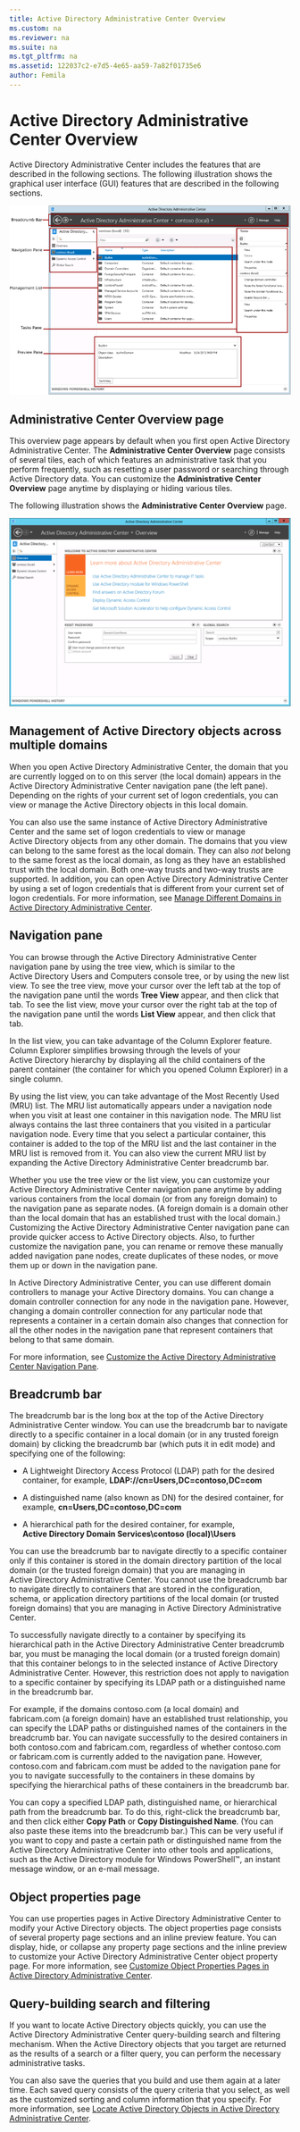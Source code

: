 ```yaml
---
title: Active Directory Administrative Center Overview
ms.custom: na
ms.reviewer: na
ms.suite: na
ms.tgt_pltfrm: na
ms.assetid: 122037c2-e7d5-4e65-aa59-7a82f01735e6
author: Femila
---
```

# Active Directory Administrative Center Overview
  Active Directory Administrative Center includes the features that are described in the following sections. The following illustration shows the graphical user interface \(GUI\) features that are described in the following sections.  
  
 ![](../Image/admux.gif)  
  
## Administrative Center Overview page  
 This overview page appears by default when you first open Active Directory Administrative Center. The **Administrative Center Overview** page consists of several tiles, each of which features an administrative task that you perform frequently, such as resetting a user password or searching through Active Directory data. You can customize the **Administrative Center Overview** page anytime by displaying or hiding various tiles.  
  
 The following illustration shows the **Administrative Center Overview** page.  
  
 ![](../Image/admux_overview.gif)  
  
## Management of Active Directory objects across multiple domains  
 When you open Active Directory Administrative Center, the domain that you are currently logged on to on this server \(the local domain\) appears in the Active Directory Administrative Center navigation pane \(the left pane\). Depending on the rights of your current set of logon credentials, you can view or manage the Active Directory objects in this local domain.  
  
 You can also use the same instance of Active Directory Administrative Center and the same set of logon credentials to view or manage Active Directory objects from any other domain. The domains that you view can belong to the same forest as the local domain. They can also *not* belong to the same forest as the local domain, as long as they have an established trust with the local domain. Both one\-way trusts and two\-way trusts are supported. In addition, you can open Active Directory Administrative Center by using a set of logon credentials that is different from your current set of logon credentials. For more information, see [Manage Different Domains in Active Directory Administrative Center](../Topic/Manage-Different-Domains-in-Active-Directory-Administrative-Center.md).  
  
## Navigation pane  
 You can browse through the Active Directory Administrative Center navigation pane by using the tree view, which is similar to the Active Directory Users and Computers console tree, or by using the new list view. To see the tree view, move your cursor over the left tab at the top of the navigation pane until the words **Tree View** appear, and then click that tab. To see the list view, move your cursor over the right tab at the top of the navigation pane until the words **List View** appear, and then click that tab.  
  
 In the list view, you can take advantage of the Column Explorer feature. Column Explorer simplifies browsing through the levels of your Active Directory hierarchy by displaying all the child containers of the parent container \(the container for which you opened Column Explorer\) in a single column.  
  
 By using the list view, you can take advantage of the Most Recently Used \(MRU\) list. The MRU list automatically appears under a navigation node when you visit at least one container in this navigation node. The MRU list always contains the last three containers that you visited in a particular navigation node. Every time that you select a particular container, this container is added to the top of the MRU list and the last container in the MRU list is removed from it. You can also view the current MRU list by expanding the Active Directory Administrative Center breadcrumb bar.  
  
 Whether you use the tree view or the list view, you can customize your Active Directory Administrative Center navigation pane anytime by adding various containers from the local domain \(or from any foreign domain\) to the navigation pane as separate nodes. \(A foreign domain is a domain other than the local domain that has an established trust with the local domain.\) Customizing the Active Directory Administrative Center navigation pane can provide quicker access to Active Directory objects. Also, to further customize the navigation pane, you can rename or remove these manually added navigation pane nodes, create duplicates of these nodes, or move them up or down in the navigation pane.  
  
 In Active Directory Administrative Center, you can use different domain controllers to manage your Active Directory domains. You can change a domain controller connection for any node in the navigation pane. However, changing a domain controller connection for any particular node that represents a container in a certain domain also changes that connection for all the other nodes in the navigation pane that represent containers that belong to that same domain.  
  
 For more information, see [Customize the Active Directory Administrative Center Navigation Pane](../Topic/Customize-the-Active-Directory-Administrative-Center-Navigation-Pane.md).  
  
## Breadcrumb bar  
 The breadcrumb bar is the long box at the top of the Active Directory Administrative Center window. You can use the breadcrumb bar to navigate directly to a specific container in a local domain \(or in any trusted foreign domain\) by clicking the breadcrumb bar \(which puts it in edit mode\) and specifying one of the following:  
  
-   A Lightweight Directory Access Protocol \(LDAP\) path for the desired container, for example, **LDAP:\/\/cn\=Users,DC\=contoso,DC\=com**  
  
-   A distinguished name \(also known as DN\) for the desired container, for example, **cn\=Users,DC\=contoso,DC\=com**  
  
-   A hierarchical path for the desired container, for example, **Active Directory Domain Services\\contoso \(local\)\\Users**  
  
 You can use the breadcrumb bar to navigate directly to a specific container only if this container is stored in the domain directory partition of the local domain \(or the trusted foreign domain\) that you are managing in Active Directory Administrative Center. You cannot use the breadcrumb bar to navigate directly to containers that are stored in the configuration, schema, or application directory partitions of the local domain \(or trusted foreign domains\) that you are managing in Active Directory Administrative Center.  
  
 To successfully navigate directly to a container by specifying its hierarchical path in the Active Directory Administrative Center breadcrumb bar, you must be managing the local domain \(or a trusted foreign domain\) that this container belongs to in the selected instance of Active Directory Administrative Center. However, this restriction does not apply to navigation to a specific container by specifying its LDAP path or a distinguished name in the breadcrumb bar.  
  
 For example, if the domains contoso.com \(a local domain\) and fabricam.com \(a foreign domain\) have an established trust relationship, you can specify the LDAP paths or distinguished names of the containers in the breadcrumb bar. You can navigate successfully to the desired containers in both contoso.com and fabricam.com, regardless of whether contoso.com or fabricam.com is currently added to the navigation pane. However, contoso.com and fabricam.com must be added to the navigation pane for you to navigate successfully to the containers in these domains by specifying the hierarchical paths of these containers in the breadcrumb bar.  
  
 You can copy a specified LDAP path, distinguished name, or hierarchical path from the breadcrumb bar. To do this, right\-click the breadcrumb bar, and then click either **Copy Path** or **Copy Distinguished Name**. \(You can also paste these items into the breadcrumb bar.\) This can be very useful if you want to copy and paste a certain path or distinguished name from the Active Directory Administrative Center into other tools and applications, such as the Active Directory module for Windows PowerShell™, an instant message window, or an e\-mail message.  
  
## Object properties page  
 You can use properties pages in Active Directory Administrative Center to modify your Active Directory objects. The object properties page consists of several property page sections and an inline preview feature. You can display, hide, or collapse any property page sections and the inline preview to customize your Active Directory Administrative Center object property page. For more information, see [Customize Object Properties Pages in Active Directory Administrative Center](../Topic/Customize-Object-Properties-Pages-in-Active-Directory-Administrative-Center.md).  
  
## Query\-building search and filtering  
 If you want to locate Active Directory objects quickly, you can use the Active Directory Administrative Center query\-building search and filtering mechanism. When the Active Directory objects that you target are returned as the results of a search or a filter query, you can perform the necessary administrative tasks.  
  
 You can also save the queries that you build and use them again at a later time. Each saved query consists of the query criteria that you select, as well as the customized sorting and column information that you specify. For more information, see [Locate Active Directory Objects in Active Directory Administrative Center](../Topic/Locate-Active-Directory-Objects-in-Active-Directory-Administrative-Center.md).  
  
  
